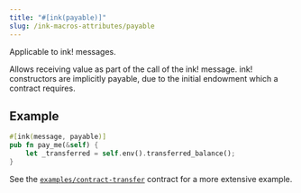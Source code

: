 ```yaml
---
title: "#[ink(payable)]"
slug: /ink-macros-attributes/payable
---
```


Applicable to ink! messages.

Allows receiving value as part of the call of the ink! message.
ink! constructors are implicitly payable, due to the initial endowment which a contract requires.

## Example

```rust
#[ink(message, payable)]
pub fn pay_me(&self) {
    let _transferred = self.env().transferred_balance();
}
```

See the [`examples/contract-transfer`](https://github.com/paritytech/ink/blob/master/examples/contract-transfer/lib.rs) contract for a more extensive example.
